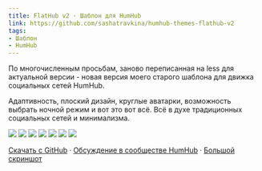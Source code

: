 ```yaml
---
title: FlatHub v2 · Шаблон для HumHub
link: https://github.com/sashatravkina/humhub-themes-flathub-v2
tags:
- Шаблон
- HumHub
---
```


По многочисленным просьбам, заново переписанная на less для актуальной версии - новая версия моего старого шаблона для движка социальных сетей HumHub.

Адаптивность, плоский дизайн, круглые аватарки, возможность выбрать ночной режим и вот это вот всё. Всё в духе традиционных социальных сетей и минимализма.

<div class="fotorama">
	<img src="/media/portfolio/flathub-01.jpg" />
	<img src="/media/portfolio/flathub-02.jpg" />
	<img src="/media/portfolio/flathub-03.jpg" />
	<img src="/media/portfolio/flathub-04.jpg" />
	<img src="/media/portfolio/flathub-05.jpg" />
	<img src="/media/portfolio/flathub-06.jpg" />
    <img src="/media/portfolio/flathub-07.jpg" />
</div>

[Скачать с GitHub](https://github.com/sashatravkina/humhub-themes-flathub-v2) · [Обсуждение в сообществе HumHub](https://community.humhub.com/content/perma?id=169191) · [Большой скриншот](/media/portfolio/flathub.png)